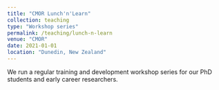```yaml
---
title: "CMOR Lunch'n'Learn"
collection: teaching
type: "Workshop series"
permalink: /teaching/lunch-n-learn
venue: "CMOR"
date: 2021-01-01
location: "Dunedin, New Zealand"
---
```


We run a regular training and development workshop series for our PhD students and early career researchers.
